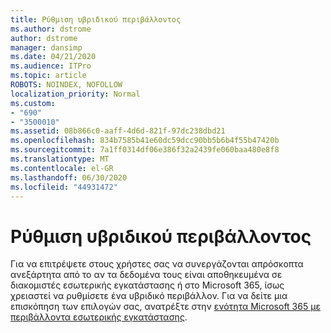 ```yaml
---
title: Ρύθμιση υβριδικού περιβάλλοντος
ms.author: dstrome
author: dstrome
manager: dansimp
ms.date: 04/21/2020
ms.audience: ITPro
ms.topic: article
ROBOTS: NOINDEX, NOFOLLOW
localization_priority: Normal
ms.custom:
- "690"
- "3500010"
ms.assetid: 08b866c0-aaff-4d6d-821f-97dc238dbd21
ms.openlocfilehash: 834b7585b41e60dc59dcc90bb5b6b4f55b47420b
ms.sourcegitcommit: 7a1ff0314df06e386f32a2439fe060baa480e8f8
ms.translationtype: MT
ms.contentlocale: el-GR
ms.lasthandoff: 06/30/2020
ms.locfileid: "44931472"
---
```

# <a name="setting-up-a-hybrid-environment"></a>Ρύθμιση υβριδικού περιβάλλοντος

Για να επιτρέψετε στους χρήστες σας να συνεργάζονται απρόσκοπτα ανεξάρτητα από το αν τα δεδομένα τους είναι αποθηκευμένα σε διακομιστές εσωτερικής εγκατάστασης ή στο Microsoft 365, ίσως χρειαστεί να ρυθμίσετε ένα υβριδικό περιβάλλον. Για να δείτε μια επισκόπηση των επιλογών σας, ανατρέξτε στην [ενότητα Microsoft 365 με περιβάλλοντα εσωτερικής εγκατάστασης](https://docs.microsoft.com/office365/enterprise/office-365-integration).
  